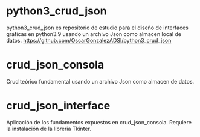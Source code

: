 # python3_crud_json
python3_crud_json es repositorio de estudio para el diseño de interfaces gráficas en python3.9 usando un archivo Json como almacen local de datos.
https://github.com/OscarGonzalezADSI/python3_crud_json

# crud_json_consola
Crud teórico fundamental usando un archivo Json como almacen de datos.

# crud_json_interface
Aplicación de los fundamentos expuestos en crud_json_consola.
Requiere la instalación de la libreria Tkinter.
